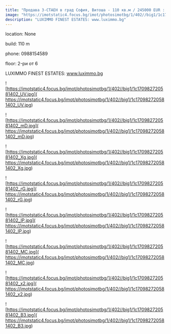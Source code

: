 ```yaml
---
title: "Продава 3-СТАЕН в град София, Витоша - 110 кв.м / 245000 EUR :: imot.bg Обява"
image: "https://imotstatic4.focus.bg/imot/photosimotbg/1/402//big1/1c170982720581402_S7.jpg"
description: "LUXIMMO FINEST ESTATES: www.luximmo.bg"
---
```


location: None

build: 110 m

phone: 0988154589

floor: 2-ри от 6

LUXIMMO FINEST ESTATES: www.luximmo.bg


![https://imotstatic4.focus.bg/imot/photosimotbg/1/402//big1/1c170982720581402_UV.jpg]( https://imotstatic4.focus.bg/imot/photosimotbg/1/402//big1/1c170982720581402_UV.jpg)


![https://imotstatic4.focus.bg/imot/photosimotbg/1/402//big1/1c170982720581402_mD.jpg]( https://imotstatic4.focus.bg/imot/photosimotbg/1/402//big1/1c170982720581402_mD.jpg)


![https://imotstatic4.focus.bg/imot/photosimotbg/1/402//big1/1c170982720581402_Xg.jpg]( https://imotstatic4.focus.bg/imot/photosimotbg/1/402//big1/1c170982720581402_Xg.jpg)


![https://imotstatic4.focus.bg/imot/photosimotbg/1/402//big1/1c170982720581402_rG.jpg]( https://imotstatic4.focus.bg/imot/photosimotbg/1/402//big1/1c170982720581402_rG.jpg)


![https://imotstatic4.focus.bg/imot/photosimotbg/1/402//big1/1c170982720581402_IP.jpg]( https://imotstatic4.focus.bg/imot/photosimotbg/1/402//big1/1c170982720581402_IP.jpg)


![https://imotstatic4.focus.bg/imot/photosimotbg/1/402//big1/1c170982720581402_MC.jpg]( https://imotstatic4.focus.bg/imot/photosimotbg/1/402//big1/1c170982720581402_MC.jpg)


![https://imotstatic4.focus.bg/imot/photosimotbg/1/402//big1/1c170982720581402_x2.jpg]( https://imotstatic4.focus.bg/imot/photosimotbg/1/402//big1/1c170982720581402_x2.jpg)


![https://imotstatic4.focus.bg/imot/photosimotbg/1/402//big1/1c170982720581402_B3.jpg]( https://imotstatic4.focus.bg/imot/photosimotbg/1/402//big1/1c170982720581402_B3.jpg)


